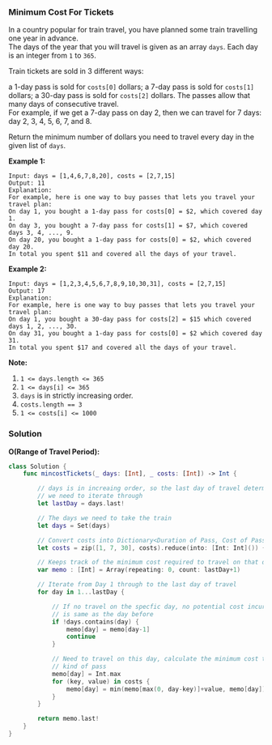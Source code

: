 
### Minimum Cost For Tickets

In a country popular for train travel, you have planned some train travelling one year in advance.</br>
The days of the year that you will travel is given as an array `days`.  Each day is an integer from `1` to `365`.

Train tickets are sold in 3 different ways:

a 1-day pass is sold for `costs[0]` dollars;
a 7-day pass is sold for `costs[1]` dollars;
a 30-day pass is sold for `costs[2]` dollars.
The passes allow that many days of consecutive travel.</br>
For example, if we get a 7-day pass on day 2, then we can travel for 7 days: day 2, 3, 4, 5, 6, 7, and 8.

Return the minimum number of dollars you need to travel every day in the given list of `days`.

__Example 1:__
```
Input: days = [1,4,6,7,8,20], costs = [2,7,15]
Output: 11
Explanation: 
For example, here is one way to buy passes that lets you travel your travel plan:
On day 1, you bought a 1-day pass for costs[0] = $2, which covered day 1.
On day 3, you bought a 7-day pass for costs[1] = $7, which covered days 3, 4, ..., 9.
On day 20, you bought a 1-day pass for costs[0] = $2, which covered day 20.
In total you spent $11 and covered all the days of your travel.
```
__Example 2:__
```
Input: days = [1,2,3,4,5,6,7,8,9,10,30,31], costs = [2,7,15]
Output: 17
Explanation: 
For example, here is one way to buy passes that lets you travel your travel plan:
On day 1, you bought a 30-day pass for costs[2] = $15 which covered days 1, 2, ..., 30.
On day 31, you bought a 1-day pass for costs[0] = $2 which covered day 31.
In total you spent $17 and covered all the days of your travel.
```

__Note:__
1. `1 <= days.length <= 365`
2. `1 <= days[i] <= 365`
3. `days` is in strictly increasing order.
4. `costs.length == 3`
5. `1 <= costs[i] <= 1000`

### Solution
__O(Range of Travel Period):__
```Swift
class Solution {
    func mincostTickets(_ days: [Int], _ costs: [Int]) -> Int {

        // days is in increaing order, so the last day of travel determines the number of days
        // we need to iterate through
        let lastDay = days.last!

        // The days we need to take the train
        let days = Set(days)

        // Convert costs into Dictionary<Duration of Pass, Cost of Pass>
        let costs = zip([1, 7, 30], costs).reduce(into: [Int: Int]()) { $0[$1.0] = $1.1 }

        // Keeps track of the minimum cost required to travel on that day
        var memo : [Int] = Array(repeating: 0, count: lastDay+1)

        // Iterate from Day 1 through to the last day of travel
        for day in 1...lastDay {

            // If no travel on the specfic day, no potential cost incurs, so the minimum cost
            // is same as the day before
            if !days.contains(day) {
                memo[day] = memo[day-1]
                continue
            }

            // Need to travel on this day, calculate the minimum cost that would incur using each
            // kind of pass
            memo[day] = Int.max
            for (key, value) in costs {
                memo[day] = min(memo[max(0, day-key)]+value, memo[day])
            }
        }

        return memo.last!
    }
}
```
